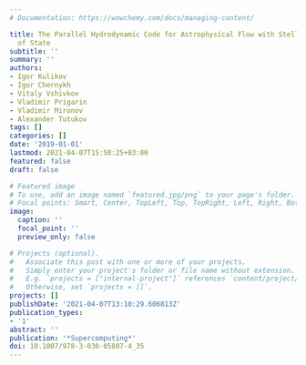 ```yaml
---
# Documentation: https://wowchemy.com/docs/managing-content/

title: The Parallel Hydrodynamic Code for Astrophysical Flow with Stellar Equations
  of State
subtitle: ''
summary: ''
authors:
- Igor Kulikov
- Igor Chernykh
- Vitaly Vshivkov
- Vladimir Prigarin
- Vladimir Mironov
- Alexander Tutukov
tags: []
categories: []
date: '2019-01-01'
lastmod: 2021-04-07T15:50:25+03:00
featured: false
draft: false

# Featured image
# To use, add an image named `featured.jpg/png` to your page's folder.
# Focal points: Smart, Center, TopLeft, Top, TopRight, Left, Right, BottomLeft, Bottom, BottomRight.
image:
  caption: ''
  focal_point: ''
  preview_only: false

# Projects (optional).
#   Associate this post with one or more of your projects.
#   Simply enter your project's folder or file name without extension.
#   E.g. `projects = ["internal-project"]` references `content/project/deep-learning/index.md`.
#   Otherwise, set `projects = []`.
projects: []
publishDate: '2021-04-07T13:10:29.606813Z'
publication_types:
- '1'
abstract: ''
publication: '*Supercomputing*'
doi: 10.1007/978-3-030-05807-4_35
---
```

